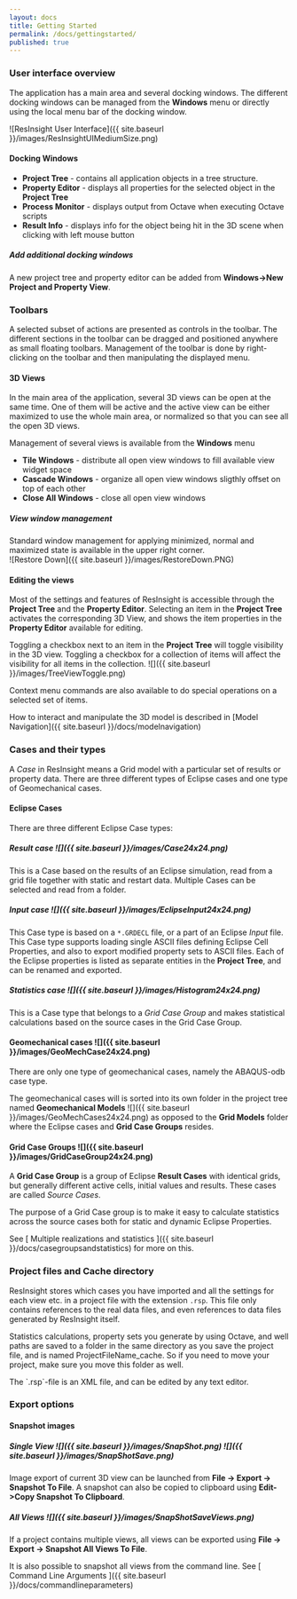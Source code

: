 ```yaml
---
layout: docs
title: Getting Started
permalink: /docs/gettingstarted/
published: true
---
```



### User interface overview 

The application has a main area and several docking windows. The different docking 
windows can be managed from the **Windows** menu or directly using the local menu bar of the docking window.

![ResInsight User Interface]({{ site.baseurl }}/images/ResInsightUIMediumSize.png)


#### Docking Windows

- **Project Tree** - contains all application objects in a tree structure.
- **Property Editor** - displays all properties for the selected object in the **Project Tree**
- **Process Monitor** - displays output from Octave when executing Octave scripts
- **Result Info** - displays info for the object being hit in the 3D scene when clicking with left mouse button

<div class="note">
<h5>Add additional docking windows</h5>
A new project tree and property editor can be added from <b>Windows->New Project and Property View</b>.
</div>


### Toolbars 

A selected subset of actions are presented as controls in the toolbar. The different sections in the toolbar can be dragged and positioned anywhere as small floating toolbars. Management of the toolbar is done by right-clicking on the toolbar and then manipulating the displayed menu.

#### 3D Views 

In the main area of the application, several 3D views can be open at the same time. One of them will be active and the active view can be either maximized to use the whole main area, or normalized so that you can see all the open 3D views.

Management of several views is available from the **Windows** menu

- **Tile Windows** - distribute all open view windows to fill available view widget space
- **Cascade Windows** - organize all open view windows sligthly offset on top of each other
- **Close All Windows** - close all open view windows

<div class="note">
<h5>View window management</h5>
Standard window management for applying minimized, normal and maximized state is available in the upper right corner.
</div>
![Restore Down]({{ site.baseurl }}/images/RestoreDown.PNG)

#### Editing the views

Most of the settings and features of ResInsight is accessible through the **Project Tree** and the **Property Editor**. Selecting an item in the **Project Tree** activates the corresponding 3D View, and shows the item properties in the **Property Editor** available for editing. 

Toggling a checkbox next to an item in the **Project Tree** will toggle visibility in the 3D view. Toggling a checkbox for a collection of items will affect the visibility for all items in the collection. ![]({{ site.baseurl }}/images/TreeViewToggle.png)

Context menu commands are also available to do special operations on a selected set of items.

How to interact and manipulate the 3D model is described in [Model Navigation]({{ site.baseurl }}/docs/modelnavigation)


### Cases and their types

A *Case* in ResInsight means a Grid model with a particular set of results or property data. There are three different types of Eclipse cases and one type of Geomechanical cases.

#### Eclipse Cases
There are three different Eclipse Case types: 

##### Result case ![]({{ site.baseurl }}/images/Case24x24.png) 
This is a Case based on the results of an Eclipse simulation, read from a grid file together with static and restart data. Multiple Cases can be selected and read from a folder.

##### Input case ![]({{ site.baseurl }}/images/EclipseInput24x24.png) 
This Case type is based on a `*.GRDECL` file, or a part of an Eclipse *Input* file. This Case type supports loading single ASCII files defining Eclipse Cell Properties, and also to export modified property sets to ASCII files.
Each of the Eclipse properties is listed as separate entities in the **Project Tree**, and can be renamed and exported.

#####  Statistics case ![]({{ site.baseurl }}/images/Histogram24x24.png)
This is a Case type that belongs to a *Grid Case Group* and makes statistical calculations based on the source cases in the Grid Case Group. 

#### Geomechanical cases ![]({{ site.baseurl }}/images/GeoMechCase24x24.png)
There are only one type of geomechanical cases, namely the ABAQUS-odb case type. 

The geomechanical cases will is sorted into its own folder in the project tree named **Geomechanical Models** ![]({{ site.baseurl }}/images/GeoMechCases24x24.png) as opposed to the **Grid Models** folder where the Eclipse cases and **Grid Case Groups** resides.

#### Grid Case Groups ![]({{ site.baseurl }}/images/GridCaseGroup24x24.png) 

A **Grid Case Group** is a group of Eclipse **Result Cases** with identical grids, but generally different active cells, initial values and results. These cases are called *Source Cases*. 

The purpose of a Grid Case group is to make it easy to calculate statistics across the source cases both for static and dynamic Eclipse Properties. 

See [ Multiple realizations and statistics ]({{ site.baseurl }}/docs/casegroupsandstatistics) for more on this.


### Project files and Cache directory

ResInsight stores which cases you have imported and all the settings for each view etc. in a project file with the extension `.rsp`.
This file only contains references to the real data files, and even references to data files generated by ResInsight itself.

Statistics calculations, property sets you generate by using Octave, and well paths are saved to a folder in the same directory as you save the project file, and is named ProjectFileName_cache. So if you need to move your project, make sure you move this folder as well.

<div class="note">
The `.rsp`-file is an XML file, and can be edited by any text editor.  
</div>

### Export options

#### Snapshot images 

##### Single View ![]({{ site.baseurl }}/images/SnapShot.png) ![]({{ site.baseurl }}/images/SnapShotSave.png)
Image export of current 3D view can be launched from **File -> Export -> Snapshot To File**. A snapshot can also be copied to clipboard using **Edit->Copy Snapshot To Clipboard**. 

##### All Views ![]({{ site.baseurl }}/images/SnapShotSaveViews.png)
If a project contains multiple views, all views can be exported using **File -> Export -> Snapshot All Views To File**. 

It is also possible to snapshot all views from the command line. See [ Command Line Arguments ]({{ site.baseurl }}/docs/commandlineparameters)
